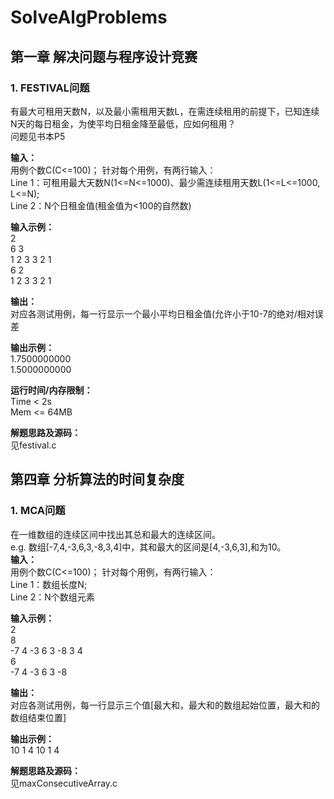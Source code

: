 # SolveAlgProblems  

## 第一章 解决问题与程序设计竞赛    
### 1. FESTIVAL问题 
有最大可租用天数N，以及最小需租用天数L，在需连续租用的前提下，已知连续N天的每日租金，为使平均日租金降至最低，应如何租用？  
问题见书本P5
   
**输入：**  
用例个数C(C<=100)；
针对每个用例，有两行输入：  
Line 1：可租用最大天数N(1<=N<=1000)、最少需连续租用天数L(1<=L<=1000, L<=N);  
Line 2：N个日租金值(租金值为<100的自然数)  

**输入示例：**  
2   
6 3   
1 2 3 3 2 1   
6 2     
1 2 3 3 2 1   

**输出：**  
对应各测试用例，每一行显示一个最小平均日租金值(允许小于10-7的绝对/相对误差

**输出示例：**  
1.7500000000   
1.5000000000

**运行时间/内存限制：**      
Time < 2s   
Mem <= 64MB

**解题思路及源码：**  
见festival.c  

## 第四章 分析算法的时间复杂度   
### 1. MCA问题   
在一维数组的连续区间中找出其总和最大的连续区间。   
e.g. 数组[-7,4,-3,6,3,-8,3,4]中，其和最大的区间是[4,-3,6,3],和为10。  
**输入：**  
用例个数C(C<=100)；
针对每个用例，有两行输入：  
Line 1：数组长度N;  
Line 2：N个数组元素  

**输入示例：**  
2   
8   
-7 4 -3 6 3 -8 3 4   
6     
-7 4 -3 6 3 -8   

**输出：**  
对应各测试用例，每一行显示三个值[最大和，最大和的数组起始位置，最大和的数组结束位置]

**输出示例：**  
10 1 4
10 1 4  

**解题思路及源码：**  
见maxConsecutiveArray.c	
